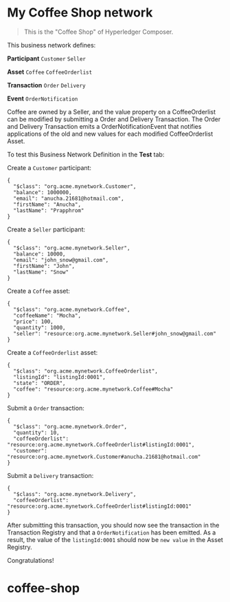 # My Coffee Shop network

> This is the "Coffee Shop" of Hyperledger Composer.

This business network defines:

**Participant**
`Customer` `Seller`

**Asset**
`Coffee` `CoffeeOrderlist`

**Transaction**
`Order` `Delivery`

**Event**
`OrderNotification`

Coffee are owned by a Seller, and the value property on a CoffeeOrderlist can be modified by submitting a Order and Delivery Transaction. The Order and Delivery Transaction emits a OrderNotificationEvent that notifies applications of the old and new values for each modified CoffeeOrderlist Asset.

To test this Business Network Definition in the **Test** tab:

Create a `Customer` participant:

```
{
  "$class": "org.acme.mynetwork.Customer",
  "balance": 1000000,
  "email": "anucha.21681@hotmail.com",
  "firstName": "Anucha",
  "lastName": "Prapphrom"
}
```
Create a `Seller` participant:

```
{
  "$class": "org.acme.mynetwork.Seller",
  "balance": 10000,
  "email": "john_snow@gmail.com",
  "firstName": "John",
  "lastName": "Snow"
}
```

Create a `Coffee` asset:

```
{
  "$class": "org.acme.mynetwork.Coffee",
  "coffeeName": "Mocha",
  "price": 100,
  "quantity": 1000,
  "seller": "resource:org.acme.mynetwork.Seller#john_snow@gmail.com"
}
```
Create a `CoffeeOrderlist` asset:

```
{
  "$class": "org.acme.mynetwork.CoffeeOrderlist",
  "listingId": "listingId:0001",
  "state": "ORDER",
  "coffee": "resource:org.acme.mynetwork.Coffee#Mocha"
}
```

Submit a `Order` transaction:

```
{
  "$class": "org.acme.mynetwork.Order",
  "quantity": 10,
  "coffeeOrderlist": "resource:org.acme.mynetwork.CoffeeOrderlist#listingId:0001",
  "customer": "resource:org.acme.mynetwork.Customer#anucha.21681@hotmail.com"
}
```
Submit a `Delivery` transaction:

```
{
  "$class": "org.acme.mynetwork.Delivery",
  "coffeeOrderlist": "resource:org.acme.mynetwork.CoffeeOrderlist#listingId:0001"
}
```


After submitting this transaction, you should now see the transaction in the Transaction Registry and that a `OrderNotification` has been emitted. As a result, the value of the `listingId:0001` should now be `new value` in the Asset Registry.

Congratulations!
# coffee-shop
